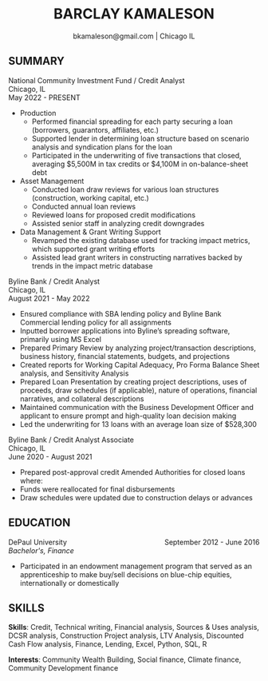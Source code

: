 <h1 style= "text-align: center;"> BARCLAY KAMALESON </h1>
<p style= "text-align: center;"> bkamaleson@gmail.com | Chicago IL</p>

**SUMMARY**
---

National Community Investment Fund / Credit Analyst </br>
Chicago, IL </br>
May 2022 - PRESENT

* Production
    * Performed financial spreading for each party securing a loan (borrowers, guarantors, affiliates, etc.)
    * Supported lender in determining loan structure based on scenario analysis and syndication plans for the loan
    * Participated in the underwriting of five transactions that closed, averaging $5,500M in tax credits or $4,100M in on-balance-sheet debt
* Asset Management
    * Conducted loan draw reviews for various loan structures (construction, working capital, etc.)
    * Conducted annual loan reviews
    * Reviewed loans for proposed credit modifications
    * Assisted senior staff in analyzing credit downgrades
* Data Management & Grant Writing Support
    * Revamped the existing database used for tracking impact metrics, which supported grant writing efforts
    * Assisted lead grant writers in constructing narratives backed by trends in the impact metric database

Byline Bank / Credit Analyst </br>
Chicago, IL </br>
August 2021 - May 2022

* Ensured compliance with SBA lending policy and Byline Bank Commercial lending policy for all assignments
* Inputted borrower applications into Byline’s spreading software, primarily using MS Excel
* Prepared Primary Review by analyzing project/transaction descriptions, business history, financial statements, budgets, and projections
* Created reports for Working Capital Adequacy, Pro Forma Balance Sheet analysis, and Sensitivity Analysis
* Prepared Loan Presentation by creating project descriptions, uses of proceeds, draw schedules (if applicable), nature of operations, financial narratives, and collateral descriptions
* Maintained communication with the Business Development Officer and applicant to ensure prompt and high-quality loan decision making
* Led the underwriting for 13 loans with an average loan size of $528,300

Byline Bank / Credit Analyst Associate </br>
Chicago, IL </br>
June 2020 - August 2021

* Prepared post-approval credit Amended Authorities for closed loans where:
* Funds were reallocated for final disbursements
* Draw schedules were updated due to construction delays or advances

**EDUCATION**
---

<span style = "float:right;">September 2012 - June 2016</span>
DePaul University </br>
<i>Bachelor's, Finance</i>

* Participated in an endowment management program that served as an apprenticeship to make buy/sell decisions on
blue-chip equities, internationally or domestically

**SKILLS**
---
**Skills**: Credit, Technical writing, Financial analysis, Sources & Uses analysis, DCSR analysis, Construction Project analysis, LTV Analysis, Discounted Cash Flow analysis, Finance, Lending, Excel, Python, SQL, R

**Interests**: Community Wealth Building, Social finance, Climate finance, Community Development finance
